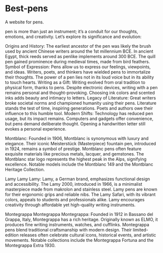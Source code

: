 # Best-pens
A website for pens. 

pen is more than just an instrument; it’s a conduit for our thoughts, emotions, and creativity. Let’s explore its significance and evolution:

Origins and History:
The earliest ancestor of the pen was likely the brush used by ancient Chinese writers around the 1st millennium BCE.
In ancient Egypt, thick reeds served as penlike implements around 300 BCE.
The quill pen gained prominence during medieval times, made from bird feathers.
Symbol of Expression:
Pens allow us to express our feelings, viewpoints, and ideas.
Writers, poets, and thinkers have wielded pens to immortalize their thoughts.
The power of a pen lies not in its loud voice but in its ability to touch hearts.
Writing as a Gift:
Writing evolved from oral tradition to physical form, thanks to pens.
Despite electronic devices, writing with a pen remains personal and thought-provoking.
Choosing ink colors and scented inks adds beauty and intimacy to letters.
Legacy of Literature:
Great writers broke societal norms and championed humanity using their pens.
Literature stands the test of time, inspiring generations.
Poets and authors owe their influence to this humble tool.
Modern Shifts:
Technology has reduced pen usage, but its impact remains.
Computers and gadgets offer convenience, but pens demand deliberate thought.
Opening a handwritten letter still evokes a personal experience.




Montblanc:
Founded in 1906, Montblanc is synonymous with luxury and elegance.
Their iconic Meisterstück (Masterpiece) fountain pen, introduced in 1924, remains a symbol of prestige.
Montblanc pens often feature exquisite materials like precious metals, lacquer, and gemstones.
The Montblanc star logo represents the highest peak in the Alps, signifying excellence.
Notable models include the Montblanc 149 and the Montblanc Heritage Collection.

Lamy
Lamy
Lamy:
Lamy, a German brand, emphasizes functional design and accessibility.
The Lamy 2000, introduced in 1966, is a minimalist masterpiece made from makrolon and stainless steel.
Lamy pens are known for their ergonomic grips and reliable nibs.
The Lamy Safari, with its vibrant colors, appeals to students and professionals alike.
Lamy encourages creativity through affordable yet high-quality writing instruments.

Montegrappa
Montegrappa
Montegrappa:
Founded in 1912 in Bassano del Grappa, Italy, Montegrappa has a rich heritage.
Originally known as ELMO, it produces fine writing instruments, watches, and cufflinks.
Montegrappa pens blend traditional craftsmanship with modern design.
Their limited-edition releases often celebrate cultural icons, historical events, and artistic movements.
Notable collections include the Montegrappa Fortuna and the Montegrappa Extra 1930.
